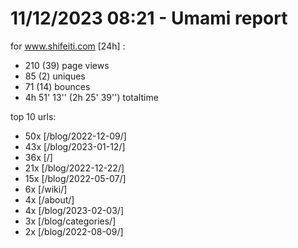 # 11/12/2023 08:21 - Umami report
for www.shifeiti.com [24h] :

 - 210 (39) page views
 - 85 (2) uniques
 - 71 (14) bounces
 - 4h 51' 13'' (2h 25' 39'') totaltime


top 10 urls:
 - 50x [/blog/2022-12-09/]
 - 43x [/blog/2023-01-12/]
 - 36x [/]
 - 21x [/blog/2022-12-22/]
 - 15x [/blog/2022-05-07/]
 - 6x [/wiki/]
 - 4x [/about/]
 - 4x [/blog/2023-02-03/]
 - 3x [/blog/categories/]
 - 2x [/blog/2022-08-09/]


